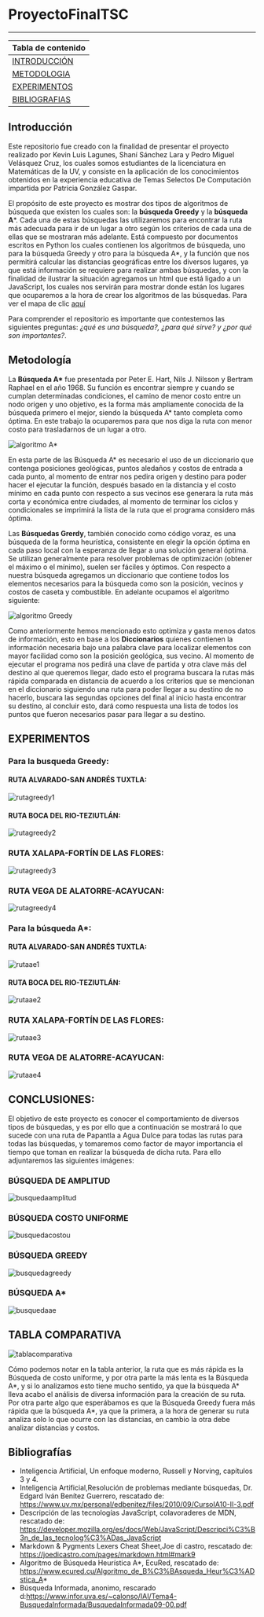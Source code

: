 # ProyectoFinalTSC

***

|Tabla de contenido             |
|-------------------------------|
|[INTRODUCCIÓN](https://github.com/NefilimZbm/ProyectoFinalTSC#introducci%C3%B3n)                   |
|[METODOLOGIA](https://github.com/NefilimZbm/ProyectoFinalTSC#metodolog%C3%ADa)                    |
|[EXPERIMENTOS](https://github.com/NefilimZbm/ProyectoFinalTSC#experimentos)                    |
|[BIBLIOGRAFIAS](https://github.com/NefilimZbm/ProyectoFinalTSC#bibliograf%C3%ADas)                  |

## Introducción
Este repositorio fue creado con la finalidad de presentar el proyecto realizado por Kevin Luis Lagunes, Shaní Sánchez Lara y Pedro Miguel Velásquez Cruz, los cuales somos estudiantes de la licenciatura en Matemáticas de la UV, y consiste en la  aplicación de los conocimientos obtenidos en la experiencia educativa de Temas Selectos De Computación impartida por Patricia González Gaspar.

El propósito de este proyecto es mostrar dos tipos de algoritmos de búsqueda que existen los cuales son: la **búsqueda Greedy** y la **búsqueda A***. 
Cada una de estas búsquedas las utilizaremos para encontrar la ruta más adecuada para ir de un lugar a otro según los criterios de cada una de ellas que se mostraran más adelante.
Está compuesto por documentos escritos en Python los cuales contienen los algoritmos de búsqueda, uno para la búsqueda Greedy y otro para la búsqueda A*, y la función que nos permitirá calcular las distancias geográficas entre los diversos lugares, ya que está información se requiere para realizar ambas búsquedas, y con la finalidad de ilustrar la situación agregamos un html que está ligado a un JavaScript, los cuales nos servirán para mostrar donde están los lugares que ocuparemos a la hora de crear los algoritmos de las búsquedas.
Para ver el mapa de clic [aquí](https://nefilimzbm.github.io/ProyectoFinalTSC/)

Para comprender el repositorio es importante que contestemos las siguientes preguntas: _¿qué es una búsqueda?, ¿para qué sirve? y ¿por qué son importantes?_.


## Metodología

La **Búsqueda A\*** fue presentada por Peter E. Hart, Nils J. Nilsson y Bertram Raphael en el año 1968. Su función es encontrar siempre y cuando se cumplan determinadas condiciones, el camino de menor costo entre un nodo origen y uno objetivo, es la forma más ampliamente conocida de la búsqueda primero el mejor, siendo la búsqueda A* tanto completa como óptima. En este trabajo la ocuparemos para que nos diga la ruta con menor costo para trasladarnos de un lugar a otro.

![algoritmo A*](images/astar.png)

En esta parte de las Búsqueda A\* es necesario el uso de un diccionario que contenga posiciones geológicas, puntos aledaños y costos de entrada a cada punto, al momento de entrar nos pedira origen y destino para poder hacer el ejecutar la función, después basado en la distancia y el costo mínimo en cada punto con respecto a sus vecinos ese generara la ruta más corta y económica entre ciudades, al momento de terminar los ciclos y condicionales se imprimirá  la lista de la ruta que el programa considero más óptima.

Las **Búsquedas Grerdy**, también conocido como código voraz, es una búsqueda de la forma heurística, consistente en elegir la opción óptima en cada paso local con la esperanza de llegar a una solución general óptima. Se utilizan generalmente para resolver problemas de optimización (obtener el máximo o el mínimo), suelen ser fáciles y óptimos.
Con respecto a nuestra búsqueda agregamos un diccionario que contiene todos los elementos necesarios para la búsqueda como son la posición, vecinos y costos de caseta y combustible. En adelante ocupamos el algoritmo siguiente:

![algoritmo Greedy](images/algoritmog.png)

Como anteriormente hemos mencionado esto optimiza y gasta menos datos de información, esto en base a los **Diccionarios** quienes contienen la información necesaria bajo una palabra clave para localizar elementos con mayor facilidad como son la posición geológica, sus vecino. Al momento de ejecutar el programa nos pedirá una clave de partida y otra clave más del destino al que queremos llegar, dado esto el programa buscara la rutas más rápida comparada en distancia de acuerdo a los criterios que se mencionan en el diccionario siguiendo una ruta para poder llegar a su destino de no hacerlo, buscara las segundas opciones del final al inicio hasta encontrar su destino, al concluir esto, dará como respuesta una lista de todos los puntos que fueron necesarios pasar para llegar a su destino.

## EXPERIMENTOS

### Para la busqueda Greedy:
#### RUTA ALVARADO-SAN ANDRÉS TUXTLA:
![rutagreedy1](images/alv-sat.png)
#### RUTA BOCA DEL RIO-TEZIUTLÁN:
![rutagreedy2](images/b-tez.png)
### RUTA XALAPA-FORTÍN DE LAS FLORES:
![rutagreedy3](images/x-f.png)
### RUTA VEGA DE ALATORRE-ACAYUCAN:
![rutagreedy4](images/v-a.png)

### Para la búsqueda A*:
#### RUTA ALVARADO-SAN ANDRÉS TUXTLA:
![rutaae1](images/alv-sat1.png)
#### RUTA BOCA DEL RIO-TEZIUTLÁN:
![rutaae2](images/b-tez1.png)
### RUTA XALAPA-FORTÍN DE LAS FLORES:
![rutaae3](images/x-f1.png)
### RUTA VEGA DE ALATORRE-ACAYUCAN:
![rutaae4](images/v-a1.png)

## CONCLUSIONES:
El objetivo de este proyecto es conocer el comportamiento de diversos tipos de búsquedas, y es por ello que a continuación se mostrará lo que sucede con una ruta de Papantla a Agua Dulce para todas las rutas para todas las búsquedas, y tomaremos como factor de mayor importancia el tiempo que toman en realizar la búsqueda de dicha ruta.
Para ello adjuntaremos las siguientes imágenes:
### BÚSQUEDA DE AMPLITUD
![busquedaamplitud](images/busquedaam.png)
### BÚSQUEDA COSTO UNIFORME
![busquedacostou](images/busquedacu.png)
### BÚSQUEDA GREEDY
![busquedagreedy](images/busquedag.png)
### BÚSQUEDA A*
![busquedaae](images/busquedaae.png)

## TABLA COMPARATIVA
![tablacomparativa](images/tablac.png)

Cómo podemos notar en la tabla anterior, la ruta que es más rápida es la Búsqueda de costo uniforme, y por otra parte la más lenta es la Búsqueda A*, y si lo analizamos esto tiene mucho sentido, ya que la búsqueda A* lleva acabo el análisis de diversa información para la creación de su ruta. Por otra parte algo que esperábamos es que la Búsqueda Greedy fuera más rápida que la búsqueda A*, ya que la primera, a la hora de generar su ruta analiza solo lo que ocurre con las distancias, en cambio la otra debe analizar distancias y costos.

## Bibliografías
* Inteligencia Artificial, Un enfoque moderno, Russell y Norving, capítulos 3 y 4.
* Inteligencia Artificial,Resolución de problemas mediante búsquedas, Dr. Edgard Iván Benítez Guerrero, rescatado de: https://www.uv.mx/personal/edbenitez/files/2010/09/CursoIA10-II-3.pdf
* Descripción de las tecnologías JavaScript, colavoraderes de MDN, rescatado de: https://developer.mozilla.org/es/docs/Web/JavaScript/Descripci%C3%B3n_de_las_tecnolog%C3%ADas_JavaScript
* Markdown & Pygments Lexers Cheat Sheet,Joe di castro, rescatado de: https://joedicastro.com/pages/markdown.html#mark9
* Algoritmo de Búsqueda Heurística A*, EcuRed, rescatado de: https://www.ecured.cu/Algoritmo_de_B%C3%BAsqueda_Heur%C3%ADstica_A*
* Búsqueda Informada, anonimo, rescarado d:https://www.infor.uva.es/~calonso/IAI/Tema4-BusquedaInformada/BusquedaInformada09-00.pdf

